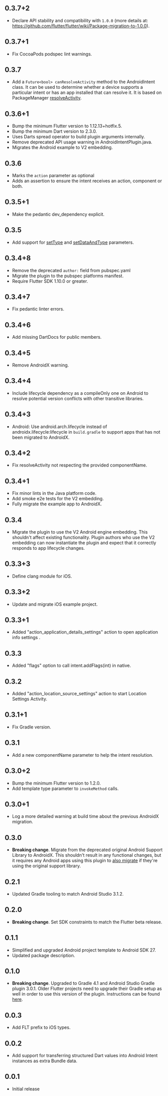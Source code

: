 ## 0.3.7+2

* Declare API stability and compatibility with `1.0.0` (more details at: https://github.com/flutter/flutter/wiki/Package-migration-to-1.0.0).

## 0.3.7+1

* Fix CocoaPods podspec lint warnings.

## 0.3.7

* Add a `Future<bool> canResolveActivity` method to the AndroidIntent class. It 
  can be used to determine whether a device supports a particular intent or has 
  an app installed that can resolve it. It is based on PackageManager
  [resolveActivity](https://developer.android.com/reference/android/content/pm/PackageManager#resolveActivity(android.content.Intent,%20int)).

## 0.3.6+1

* Bump the minimum Flutter version to 1.12.13+hotfix.5.
* Bump the minimum Dart version to 2.3.0.
* Uses Darts spread operator to build plugin arguments internally.
* Remove deprecated API usage warning in AndroidIntentPlugin.java.
* Migrates the Android example to V2 embedding.

## 0.3.6

* Marks the `action` parameter as optional
* Adds an assertion to ensure the intent receives an action, component or both.

## 0.3.5+1

* Make the pedantic dev_dependency explicit.

## 0.3.5

* Add support for [setType](https://developer.android.com/reference/android/content/Intent.html#setType(java.lang.String)) and [setDataAndType](https://developer.android.com/reference/android/content/Intent.html#setDataAndType(android.net.Uri,%20java.lang.String)) parameters. 

##  0.3.4+8

* Remove the deprecated `author:` field from pubspec.yaml
* Migrate the plugin to the pubspec platforms manifest.
* Require Flutter SDK 1.10.0 or greater.

##  0.3.4+7

* Fix pedantic linter errors.

##  0.3.4+6

* Add missing DartDocs for public members.

##  0.3.4+5

* Remove AndroidX warning.

## 0.3.4+4

* Include lifecycle dependency as a compileOnly one on Android to resolve
  potential version conflicts with other transitive libraries.

## 0.3.4+3

* Android: Use android.arch.lifecycle instead of androidx.lifecycle:lifecycle in `build.gradle` to support apps that has not been migrated to AndroidX.

## 0.3.4+2

* Fix resolveActivity not respecting the provided componentName.

## 0.3.4+1

* Fix minor lints in the Java platform code.
* Add smoke e2e tests for the V2 embedding.
* Fully migrate the example app to AndroidX.

## 0.3.4

* Migrate the plugin to use the V2 Android engine embedding. This shouldn't
  affect existing functionality. Plugin authors who use the V2 embedding can now
  instantiate the plugin and expect that it correctly responds to app lifecycle
  changes.

## 0.3.3+3

* Define clang module for iOS.

## 0.3.3+2

* Update and migrate iOS example project.

## 0.3.3+1

* Added "action_application_details_settings" action to open application info settings .

## 0.3.3

* Added "flags" option to call intent.addFlags(int) in native.

## 0.3.2

* Added "action_location_source_settings" action to start Location Settings Activity.

## 0.3.1+1

* Fix Gradle version.

## 0.3.1

* Add a new componentName parameter to help the intent resolution.

## 0.3.0+2

* Bump the minimum Flutter version to 1.2.0.
* Add template type parameter to `invokeMethod` calls.

## 0.3.0+1

* Log a more detailed warning at build time about the previous AndroidX
  migration.

## 0.3.0

* **Breaking change**. Migrate from the deprecated original Android Support
  Library to AndroidX. This shouldn't result in any functional changes, but it
  requires any Android apps using this plugin to [also
  migrate](https://developer.android.com/jetpack/androidx/migrate) if they're
  using the original support library.

## 0.2.1

* Updated Gradle tooling to match Android Studio 3.1.2.

## 0.2.0

* **Breaking change**. Set SDK constraints to match the Flutter beta release.

## 0.1.1

* Simplified and upgraded Android project template to Android SDK 27.
* Updated package description.

## 0.1.0

* **Breaking change**. Upgraded to Gradle 4.1 and Android Studio Gradle plugin
  3.0.1. Older Flutter projects need to upgrade their Gradle setup as well in
  order to use this version of the plugin. Instructions can be found
  [here](https://github.com/flutter/flutter/wiki/Updating-Flutter-projects-to-Gradle-4.1-and-Android-Studio-Gradle-plugin-3.0.1).

## 0.0.3

* Add FLT prefix to iOS types.

## 0.0.2

* Add support for transferring structured Dart values into Android Intent
  instances as extra Bundle data.

## 0.0.1

* Initial release
